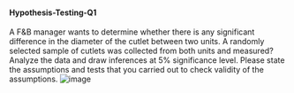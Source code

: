 #### Hypothesis-Testing-Q1

A F&B manager wants to determine whether there is any significant difference in the diameter of the cutlet between two units. A randomly selected sample of cutlets was collected from both units and measured? Analyze the data and draw inferences at 5% significance level. Please state the assumptions and tests that you carried out to check validity of the assumptions.
![image](https://user-images.githubusercontent.com/93005496/141728880-97301072-1cd0-402c-bec5-4d5dc01bfea6.png)
